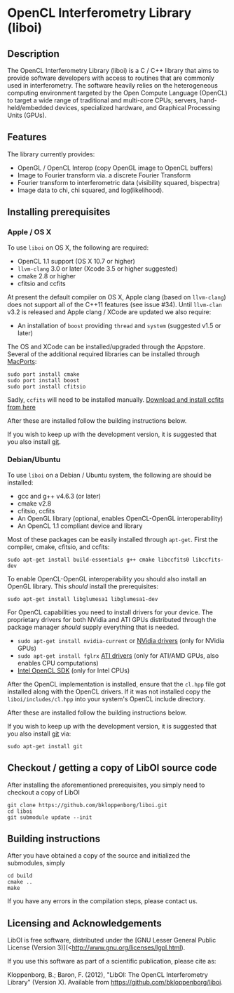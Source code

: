 # OpenCL Interferometry Library (liboi)

## Description

The OpenCL Interferometry Library (liboi) is a C / C++ library that aims to 
provide software developers with access to routines that are commonly used 
in interferometry.  The software heavily relies on the heterogeneous computing environment targeted by the Open Compute Language (OpenCL) to target a wide range of traditional and multi-core CPUs; servers, hand-held/embedded devices, specialized hardware, and Graphical Processing Units (GPUs).

## Features

The library currently provides:
* OpenGL / OpenCL Interop (copy OpenGL image to OpenCL buffers)
* Image to Fourier transform via. a discrete Fourier Transform
* Fourier transform to interferometric data (visibility squared, bispectra)
* Image data to chi, chi squared, and log(likelihood).

## Installing prerequisites

### Apple / OS X

To use `liboi` on OS X, the following are required:

* OpenCL 1.1 support (OS X 10.7 or higher)
* `llvm-clang` 3.0 or later (Xcode 3.5 or higher suggested)
* cmake 2.8 or higher
* cfitsio and ccfits

At present the default compiler on OS X, Apple clang (based on `llvm-clang`) 
does not support all of the C++11 features (see issue #34). Until `llvm-clan`
v3.2 is released and Apple clang / XCode are updated we also require:

* An installation of `boost` providing `thread` and `system` (suggested v1.5 or later)

The OS and XCode can be installed/upgraded through the Appstore. Several of
the additional required libraries can be installed through [MacPorts](http://www.macports.org/):

    sudo port install cmake
    sudo port install boost
    sudo port install cfitsio

Sadly, `ccfits` will need to be installed manually. 
[Download and install ccfits from here](http://heasarc.gsfc.nasa.gov/fitsio/CCfits/)

After these are installed follow the building instructions below.

If you wish to keep up with the development version, it is suggested that you also
install [git](http://git-scm.com/).

### Debian/Ubuntu

To use `liboi` on a Debian / Ubuntu system, the following are should be 
installed:

* gcc and g++ v4.6.3 (or later)
* cmake v2.8
* cfitsio, ccfits
* An OpenGL library (optional, enables OpenCL-OpenGL interoperability)
* An OpenCL 1.1 compliant device and library

Most of these packages can be easily installed through `apt-get`. First the
compiler, cmake, cfitsio, and ccfits:

    sudo apt-get install build-essentials g++ cmake libccfits0 libccfits-dev 
    
To enable OpenCL-OpenGL interoperability you should also install an OpenGL
library. This *should* install the prerequisites:
    
    sudo apt-get install libglumesa1 libglumesa1-dev
    
For OpenCL capabilities you need to install drivers for your device. The
proprietary drivers for both NVidia and ATI GPUs distributed through the 
package manager *should* supply everything that is needed.

* `sudo apt-get install nvidia-current` or [NVidia drivers](www.nvidia.com/Drivers) (only for NVidia GPUs)
* `sudo apt-get install fglrx` [ATI drivers](http://support.amd.com/us/gpudownload/Pages/index.aspx) (only for ATI/AMD GPUs, also enables CPU computations)
* [Intel OpenCL SDK](http://software.intel.com/en-us/vcsource/tools/opencl-sdk) (only for Intel CPUs)

After the OpenCL implementation is installed, ensure that the `cl.hpp` file got installed
along with the OpenCL drivers. If it was not installed copy the `liboi/includes/cl.hpp`
into your system's OpenCL include directory.

After these are installed follow the building instructions below.

If you wish to keep up with the development version, it is suggested that you also
install [git](http://git-scm.com/) via:

    sudo apt-get install git

## Checkout / getting a copy of LibOI source code

After installing the aforementioned prerequisites, you simply need to checkout
a copy of LibOI

    git clone https://github.com/bkloppenborg/liboi.git
    cd liboi
    git submodule update --init

## Building instructions

After you have obtained a copy of the source and initialized the submodules, simply

    cd build
    cmake ..
    make
    
If you have any errors in the compilation steps, please contact us.

## Licensing and Acknowledgements

LibOI is free software, distributed under the [GNU Lesser General Public License (Version 3)](<http://www.gnu.org/licenses/lgpl.html). 

If you use this software as part of a scientific publication, please cite as:

Kloppenborg, B.; Baron, F. (2012), "LibOI: The OpenCL Interferometry Library"
(Version X). Available from  <https://github.com/bkloppenborg/liboi>.

